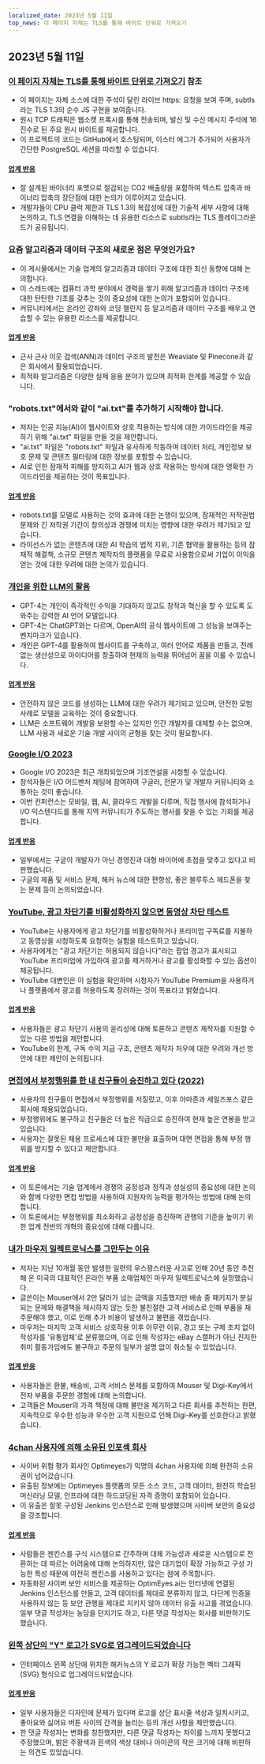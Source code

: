 ```yaml
---
localized_date: 2023년 5월 11일
top_news: 이 페이지 자체는 TLS를 통해 바이트 단위로 가져오기
---
```


## 2023년 5월 11일

### [이 페이지 자체는 TLS를 통해 바이트 단위로 가져오기](https://subtls.pages.dev/) 참조

- 이 페이지는 자체 소스에 대한 주석이 달린 라이브 https: 요청을 보여 주며, subtls라는 TLS 1.3의 순수 JS 구현을 보여줍니다.
- 원시 TCP 트래픽은 웹소켓 프록시를 통해 전송되며, 발신 및 수신 메시지 주석에 16진수로 된 주요 원시 바이트를 제공합니다.
- 이 프로젝트의 코드는 GitHub에서 호스팅되며, 이스터 에그가 추가되어 사용자가 간단한 PostgreSQL 세션을 따라할 수 있습니다.

#### [업계 반응](http://news.ycombinator.com/item?id=35884437)

- 잘 설계된 바이너리 포맷으로 절감되는 CO2 배출량을 포함하여 텍스트 압축과 바이너리 압축의 장단점에 대한 논의가 이루어지고 있습니다.
- 개발자들이 CPU 클럭 제한과 TLS 1.3의 복잡성에 대한 기술적 세부 사항에 대해 논의하고, TLS 연결을 이해하는 데 유용한 리소스로 subtls라는 TLS 플레이그라운드가 공유됩니다.

### 요즘 알고리즘과 데이터 구조의 새로운 점은 무엇인가요?

- 이 게시물에서는 기술 업계의 알고리즘과 데이터 구조에 대한 최신 동향에 대해 논의합니다.
- 이 스레드에는 컴퓨터 과학 분야에서 경력을 쌓기 위해 알고리즘과 데이터 구조에 대한 탄탄한 기초를 갖추는 것의 중요성에 대한 논의가 포함되어 있습니다.
- 커뮤니티에서는 온라인 강좌와 코딩 챌린지 등 알고리즘과 데이터 구조를 배우고 연습할 수 있는 유용한 리소스를 제공합니다.

#### [업계 반응](http://news.ycombinator.com/item?id=35886900)

- 근사 근사 이웃 검색(ANN)과 데이터 구조의 발전은 Weaviate 및 Pinecone과 같은 회사에서 활용되었습니다.
- 최적화 알고리즘은 다양한 실제 응용 분야가 있으며 최적화 한계를 제공할 수 있습니다.

### "robots.txt"에서와 같이 "ai.txt"를 추가하기 시작해야 합니다.

- 저자는 인공 지능(AI)이 웹사이트와 상호 작용하는 방식에 대한 가이드라인을 제공하기 위해 "ai.txt" 파일을 만들 것을 제안합니다.
- "ai.txt" 파일은 "robots.txt" 파일과 유사하게 작동하며 데이터 처리, 개인정보 보호 문제 및 콘텐츠 필터링에 대한 정보를 포함할 수 있습니다.
- AI로 인한 잠재적 피해를 방지하고 AI가 웹과 상호 작용하는 방식에 대한 명확한 가이드라인을 제공하는 것이 목표입니다.

#### [업계 반응](http://news.ycombinator.com/item?id=35886288)

- robots.txt를 모델로 사용하는 것의 효과에 대한 논쟁이 있으며, 잠재적인 저작권법 문제와 긴 저작권 기간이 창의성과 경쟁에 미치는 영향에 대한 우려가 제기되고 있습니다.
- 라이선스가 없는 콘텐츠에 대한 AI 학습의 법적 지위, 기존 협약을 활용하는 등의 잠재적 해결책, 소규모 콘텐츠 제작자의 플랫폼을 무료로 사용함으로써 기업이 이익을 얻는 것에 대한 우려에 대한 논의가 있습니다.

### [개인을 위한 LLM의 활용](https://mazzzystar.github.io/2023/05/10/LLM-for-individual/)

- GPT-4는 개인이 즉각적인 수익을 기대하지 않고도 창작과 혁신을 할 수 있도록 도와주는 강력한 AI 언어 모델입니다.
- GPT-4는 ChatGPT와는 다르며, OpenAI의 공식 웹사이트에 그 성능을 보여주는 벤치마크가 있습니다.
- 개인은 GPT-4를 활용하여 웹사이트를 구축하고, 여러 언어로 제품을 만들고, 전례 없는 생산성으로 아이디어를 창출하여 현재의 능력을 뛰어넘어 꿈을 이룰 수 있습니다.

#### [업계 반응](http://news.ycombinator.com/item?id=35885797)

- 안전하지 않은 코드를 생성하는 LLM에 대한 우려가 제기되고 있으며, 안전한 모범 사례로 모델을 교육하는 것이 중요합니다.
- LLM은 소프트웨어 개발을 보완할 수는 있지만 인간 개발자를 대체할 수는 없으며, LLM 사용과 새로운 기술 개발 사이의 균형을 찾는 것이 필요합니다.

### [Google I/O 2023](https://io.google/2023/)

- Google I/O 2023은 최근 개최되었으며 기조연설을 시청할 수 있습니다.
- 참석자들은 I/O 어드벤처 채팅에 참여하여 구글러, 전문가 및 개발자 커뮤니티와 소통하는 것이 좋습니다.
- 이번 컨퍼런스는 모바일, 웹, AI, 클라우드 개발을 다루며, 직접 행사에 참석하거나 I/O 익스텐디드를 통해 지역 커뮤니티가 주도하는 행사를 찾을 수 있는 기회를 제공합니다.

#### [업계 반응](http://news.ycombinator.com/item?id=35886559)

- 일부에서는 구글이 개발자가 아닌 경영진과 대형 바이어에 초점을 맞추고 있다고 비판했습니다.
- 구글의 제품 및 서비스 문제, 해커 뉴스에 대한 편향성, 좋은 블루투스 헤드폰을 찾는 문제 등이 논의되었습니다.

### [YouTube, 광고 차단기를 비활성화하지 않으면 동영상 차단 테스트](https://www.bleepingcomputer.com/news/technology/youtube-tests-blocking-videos-unless-you-disable-ad-blockers/)

- YouTube는 사용자에게 광고 차단기를 비활성화하거나 프리미엄 구독료를 지불하고 동영상을 시청하도록 요청하는 실험을 테스트하고 있습니다.
- 사용자에게는 "광고 차단기는 허용되지 않습니다"라는 팝업 경고가 표시되고 YouTube 프리미엄에 가입하여 광고를 제거하거나 광고를 활성화할 수 있는 옵션이 제공됩니다.
- YouTube 대변인은 이 실험을 확인하며 시청자가 YouTube Premium을 사용하거나 플랫폼에서 광고를 허용하도록 장려하는 것이 목표라고 밝혔습니다.

#### [업계 반응](http://news.ycombinator.com/item?id=35892512)

- 사용자들은 광고 차단기 사용의 윤리성에 대해 토론하고 콘텐츠 제작자를 지원할 수 있는 다른 방법을 제안합니다.
- YouTube의 한계, 구독 수익 지급 구조, 콘텐츠 제작자 처우에 대한 우려와 개선 방안에 대한 제안이 논의됩니다.

### [면접에서 부정행위를 한 내 친구들이 승진하고 있다 (2022)](https://www.teamblind.com/post/My-friends-who-cheated-in-interviews-are-getting-promoted-😡😡😡😡-XnYM4nLs)

- 사용자의 친구들이 면접에서 부정행위를 저질렀고, 이후 아마존과 세일즈포스 같은 회사에 채용되었습니다.
- 부정행위에도 불구하고 친구들은 더 높은 직급으로 승진하여 현재 높은 연봉을 받고 있습니다.
- 사용자는 잘못된 채용 프로세스에 대한 불만을 표출하며 대면 면접을 통해 부정 행위를 방지할 수 있다고 제안합니다.

#### [업계 반응](http://news.ycombinator.com/item?id=35885342)

- 이 토론에서는 기술 업계에서 경쟁의 공정성과 정직과 성실성의 중요성에 대한 논의와 함께 다양한 면접 방법을 사용하여 지원자의 능력을 평가하는 방법에 대해 논의합니다.
- 이 토론에서는 부정행위를 최소화하고 공정성을 증진하며 관행의 기준을 높이기 위한 업계 전반의 개혁의 중요성에 대해 다룹니다.

### [내가 마우저 일렉트로닉스를 그만두는 이유](https://lcamtuf.substack.com/p/why-im-done-with-mouser-electronics)

- 저자는 지난 10개월 동안 발생한 일련의 우스꽝스러운 사고로 인해 20년 동안 추천해 온 미국의 대표적인 온라인 부품 소매업체인 마우저 일렉트로닉스에 실망했습니다.
- 글쓴이는 Mouser에서 2만 달러가 넘는 금액을 지출했지만 배송 중 패키지가 분실되는 문제와 해결책을 제시하지 않는 듯한 불친절한 고객 서비스로 인해 부품을 재주문해야 했고, 이로 인해 추가 비용이 발생하고 불편을 겪었습니다.
- 마우저는 마지막 고객 서비스 상호작용 이후 아무런 이유, 경고 또는 구제 조치 없이 작성자를 '유통업체'로 분류했으며, 이로 인해 작성자는 eBay 스캘퍼가 아닌 진지한 취미 활동가임에도 불구하고 주문의 일부가 설명 없이 취소될 수 있었습니다.

#### [업계 반응](http://news.ycombinator.com/item?id=35892246)

- 사용자들은 환불, 배송비, 고객 서비스 문제를 포함하여 Mouser 및 Digi-Key에서 전자 부품을 주문한 경험에 대해 논의합니다.
- 고객들은 Mouser의 가격 책정에 대해 불만을 제기하고 다른 회사를 추천하는 한편, 지속적으로 우수한 성능과 우수한 고객 지원으로 인해 Digi-Key를 선호한다고 밝혔습니다.

### [4chan 사용자에 의해 소유된 인포섹 회사](https://maia.crimew.gay/posts/optimeyes-leak/)

- 사이버 위험 평가 회사인 Optimeyes가 익명의 4chan 사용자에 의해 완전히 소유권이 넘어갔습니다.
- 유출된 정보에는 Optimeyes 플랫폼의 모든 소스 코드, 고객 데이터, 완전히 학습된 머신러닝 모델, 인프라에 대한 하드코딩된 자격 증명이 포함되어 있습니다.
- 이 유출은 잘못 구성된 Jenkins 인스턴스로 인해 발생했으며 사이버 보안의 중요성을 강조합니다.

#### [업계 반응](http://news.ycombinator.com/item?id=35888509)

- 사람들은 젠킨스를 구식 시스템으로 간주하며 대체 가능성과 새로운 시스템으로 전환하는 데 따르는 어려움에 대해 논의하지만, 많은 대기업이 확장 가능하고 구성 가능한 특성 때문에 여전히 젠킨스를 사용하고 있다는 점에 주목합니다.
- 자동화된 사이버 보안 서비스를 제공하는 OptimEyes.ai는 인터넷에 연결된 Jenkins 인스턴스를 만들고, 고객 데이터를 제대로 분류하지 않고, 다단계 인증을 사용하지 않는 등 보안 관행을 제대로 지키지 않아 데이터 유출 사고를 겪었습니다. 일부 댓글 작성자는 농담을 던지기도 하고, 다른 댓글 작성자는 회사를 비판하기도 했습니다.

### [왼쪽 상단의 "Y" 로고가 SVG로 업그레이드되었습니다](https://news.ycombinator.com/y18.svg)

- 인터페이스 왼쪽 상단에 위치한 해커뉴스의 Y 로고가 확장 가능한 벡터 그래픽(SVG) 형식으로 업그레이드되었습니다.

#### [업계 반응](http://news.ycombinator.com/item?id=35894326)

- 일부 사용자들은 디자인에 문제가 있다며 로고를 상단 표시줄 색상과 일치시키고, 좋아요와 싫어요 버튼 사이의 간격을 늘리는 등의 개선 사항을 제안했습니다.
- 한 댓글 작성자는 변화를 칭찬했지만, 다른 댓글 작성자는 차이를 느끼지 못했다고 주장했으며, 밝은 주황색과 흰색의 색상 대비나 아이콘의 작은 크기에 대해 비판하는 의견도 있었습니다.
